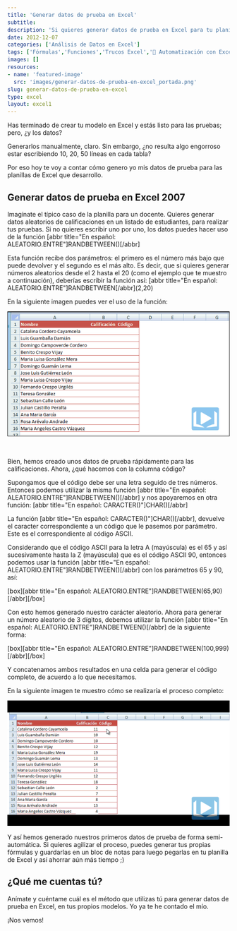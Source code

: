 ```yaml
---
title: 'Generar datos de prueba en Excel'
subtitle: 
description: 'Si quieres generar datos de prueba en Excel para tu planilla recién creada, éste es el artículo para ti.'
date: 2012-12-07
categories: ['Análisis de Datos en Excel']
tags: ['Fórmulas','Funciones','Trucos Excel','🤖 Automatización con Excel']
images: []
resources: 
- name: 'featured-image'
  src: 'images/generar-datos-de-prueba-en-excel_portada.png'
slug: generar-datos-de-prueba-en-excel
type: excel
layout: excel1
---
```


Has terminado de crear tu modelo en Excel y estás listo para las pruebas; pero, ¿y los datos?

Generarlos manualmente, claro. Sin embargo, ¿no resulta algo engorroso estar escribiendo 10, 20, 50 líneas en cada tabla?

Por eso hoy te voy a contar cómo genero yo mis datos de prueba para las planillas de Excel que desarrollo.

## Generar datos de prueba en Excel 2007

Imagínate el típico caso de la planilla para un docente. Quieres generar datos aleatorios de calificaciones en un listado de estudiantes, para realizar tus pruebas. Si no quieres escribir uno por uno, los datos puedes hacer uso de la función \[abbr title="En español: ALEATORIO.ENTRE"\]RANDBETWEEN()\[/abbr\]

Esta función recibe dos parámetros: el primero es el número más bajo que puede devolver y el segundo es el más alto. Es decir, que si quieres generar números aleatorios desde el 2 hasta el 20 (como el ejemplo que te muestro a continuación), deberías escribir la función así: \[abbr title="En español: ALEATORIO.ENTRE"\]RANDBETWEEN\[/abbr\](2,20)

En la siguiente imagen puedes ver el uso de la función:

[![Generar datos de prueba en Excel](images/generar-datos-de-prueba-en-excel1.gif "Generar datos de prueba en Excel")](http://raymundoycaza.com/wp-content/uploads/generar-datos-de-prueba-en-excel1.gif)

 

Bien, hemos creado unos datos de prueba rápidamente para las calificaciones. Ahora, ¿qué hacemos con la columna código?

Supongamos que el código debe ser una letra seguido de tres números. Entonces podemos utilizar la misma función \[abbr title="En español: ALEATORIO.ENTRE"\]RANDBETWEEN()\[/abbr\] y nos apoyaremos en otra función: \[abbr title="En español: CARACTER()"\]CHAR()\[/abbr\]

La función \[abbr title="En español: CARACTER()"\]CHAR()\[/abbr\], devuelve el caracter correspondiente a un código que le pasemos por parámetro. Este es el correspondiente al código ASCII.

Considerando que el código ASCII para la letra A (mayúscula) es el 65 y así sucesivamente hasta la Z (mayúscula) que es el código ASCII 90, entonces podemos usar la función \[abbr title="En español: ALEATORIO.ENTRE"\]RANDBETWEEN()\[/abbr\] con los parámetros 65 y 90, así:

\[box\]\[abbr title="En español: ALEATORIO.ENTRE"\]RANDBETWEEN(65,90)\[/abbr\]\[/box\]

Con esto hemos generado nuestro carácter aleatorio. Ahora para generar un número aleatorio de 3 dígitos, debemos utilizar la función \[abbr title="En español: ALEATORIO.ENTRE"\]RANDBETWEEN()\[/abbr\] de la siguiente forma:

\[box\]\[abbr title="En español: ALEATORIO.ENTRE"\]RANDBETWEEN(100,999)\[/abbr\]\[/box\]

Y concatenamos ambos resultados en una celda para generar el código completo, de acuerdo a lo que necesitamos.

En la siguiente imagen te muestro cómo se realizaría el proceso completo:

[![Generar datos de prueba en Excel](images/generar-datos-de-prueba-en-excel-021.gif "Generar datos de prueba en Excel")](http://raymundoycaza.com/wp-content/uploads/generar-datos-de-prueba-en-excel-021.gif)

Y así hemos generado nuestros primeros datos de prueba de forma semi-automática. Si quieres agilizar el proceso, puedes generar tus propias fórmulas y guardarlas en un bloc de notas para luego pegarlas en tu planilla de Excel y así ahorrar aún más tiempo ;)

## ¿Qué me cuentas tú?

Anímate y cuéntame cuál es el método que utilizas tú para generar datos de prueba en Excel, en tus propios modelos. Yo ya te he contado el mío.

¡Nos vemos!
